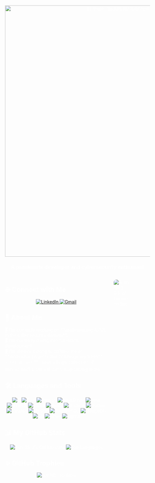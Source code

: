 <div style="background-image: url('Gemini_Generated_Image_jo331pjo331pjo33.png'); background-size: cover; background-position: center; padding: 20px; border-radius: 10px; color: white;">

<div align="center">
        <img src="https://github.com/Ash-26-J/prof/blob/main/gitcat2.png?raw=true" alt="Hi there, I'm Ashish! Welcome to my profile." width="800"/>
        
<h3 style="color: white; user-select: none; -webkit-user-select: none; -moz-user-select: none; -ms-user-select: none; cursor: default;">A passionate developer and cybersecurity enthusiast</h3>
    </div>

<div style="display: flex; gap: 20px; margin-top: 20px; flex-direction: row-reverse;">
        
<div style="flex-shrink: 0; width: 25%; display: flex; align-items: flex-start; justify-content: flex-end;">
    <img src="https://github.com/Ash-26-J/prof/blob/main/Gemini_Generated_Image_45obk345obk345ob.png?raw=true" 
         alt="Animated GIF of person coding" 
         style="max-width: 50px; height: auto; border-radius: 8px; margin-top: 10px; margin-right: auto; display: block;">
</div>

<div style="flex-grow: 1;">

<h2 style="user-select: none; -webkit-user-select: none; -moz-user-select: none; -ms-user-select: none; cursor: default;">🌐 Connect with Me</h2>
            <p align="center">
                <a href="https://www.linkedin.com/in/your-linkedin-profile" target="_blank">
                    <img src="https://img.shields.io/badge/LinkedIn-0077B5?style=for-the-badge&logo=linkedin&logoColor=white" alt="LinkedIn">
                </a>
                <a href="mailto:josephashish2025@gmail.com" target="_blank">
                    <img src="https://img.shields.io/badge/Gmail-D14836?style=for-the-badge&logo=gmail&logoColor=white" alt="Gmail">
                </a>
            </p>
            
<h2 style="user-select: none; -webkit-user-select: none; -moz-user-select: none; -ms-user-select: none; cursor: default;">🚀 About Me</h2>
            <ul style="list-style-type: none; padding-left: 0;">
                <li>🔭 I'm currently working on **implementing AI/ML in the cybersecurity domain**.</li>
                <li>🌱 I'm currently diving into full-stack development.</li>
                <li>👯 I'm always looking to collaborate on **innovative projects that challenge my limits**.</li>
                <li>⚡ **Fun Fact:** I have a huge collection of unread books, but still can't stop buying more!</li>
            </ul>

<h2 style="user-select: none; -webkit-user-select: none; -moz-user-select: none; -ms-user-select: none; cursor: default;">🛠️ Languages and Tools</h2>
            <div align="center">
                <img src="https://img.shields.io/badge/C-A8B9CC?style=for-the-badge&logo=c&logoColor=white" alt="C">
                <img src="https://img.shields.io/badge/C++-00599C?style=for-the-badge&logo=c%2B%2B&logoColor=white" alt="C++">
                <img src="https://img.shields.io/badge/Python-3776AB?style=for-the-badge&logo=python&logoColor=white" alt="Python">
                <img src="https://img.shields.io/badge/JavaScript-F7DF1E?style=for-the-badge&logo=javascript&logoColor=black" alt="JavaScript">
                <img src="https://img.shields.io/badge/Java-007396?style=for-the-badge&logo=java&logoColor=white" alt="Java">
                <img src="https://img.shields.io/badge/HTML5-E34F26?style=for-the-badge&logo=html5&logoColor=white" alt="HTML5">
                <img src="https://img.shields.io/badge/CSS3-1572B6?style=for-the-badge&logo=css3&logoColor=white" alt="CSS3">
                <img src="https://img.shields.io/badge/React-61DAFB?style=for-the-badge&logo=react&logoColor=black" alt="React">
                <img src="https://img.shields.io/badge/Node.js-339933?style=for-the-badge&logo=node.js&logoColor=white" alt="Node.js">
                <img src="https://img.shields.io/badge/Docker-2496ED?style=for-the-badge&logo=docker&logoColor=white" alt="Docker">
                <img src="https://img.shields.io/badge/FastAPI-009688?style=for-the-badge&logo=fastapi&logoColor=white" alt="FastAPI">
                <img src="https://img.shields.io/badge/MySQL-4479A1?style=for-the-badge&logo=mysql&logoColor=white" alt="MySQL">
                <img src="https://img.shields.io/badge/PostgreSQL-316192?style=for-the-badge&logo=postgresql&logoColor=white" alt="PostgreSQL">
                <img src="https://img.shields.io/badge/MongoDB-47A248?style=for-the-badge&logo=mongodb&logoColor=white" alt="MongoDB">
                <img src="https://img.shields.io/badge/Git-F05032?style=for-the-badge&logo=git&logoColor=white" alt="Git">
                <img src="https://img.shields.io/badge/Linux-FCC624?style=for-the-badge&logo=linux&logoColor=black" alt="Linux">
                <img src="https://img.shields.io/badge/Figma-F24E1E?style=for-the-badge&logo=figma&logoColor=white" alt="Figma">
            </div>

 <h2 style="user-select: none; -webkit-user-select: none; -moz-user-select: none; -ms-user-select: none; cursor: default;">📊 My GitHub Stats</h2>
            <p align="center">
                <img src="https://github-readme-stats.vercel.app/api?username=Ash-26-J&show_icons=true&theme=dark" alt="Ash-26-J's GitHub stats" />
                <img src="https://github-readme-stats.vercel.app/api/top-langs/?username=Ash-26-J&layout=compact&theme=dark" alt="Top Languages" />
            </p>

<h2 style="user-select: none; -webkit-user-select: none; -moz-user-select: none; -ms-user-select: none; cursor: default;">✨ GitHub Trophies</h2>
            <p align="center">
                <img src="https://github-profile-trophy.vercel.app/?username=Ash-26-J&theme=dark&no-frame=true&no-bg=true" alt="GitHub Trophies" />
            </p>
        </div>
    </div>

</div>

